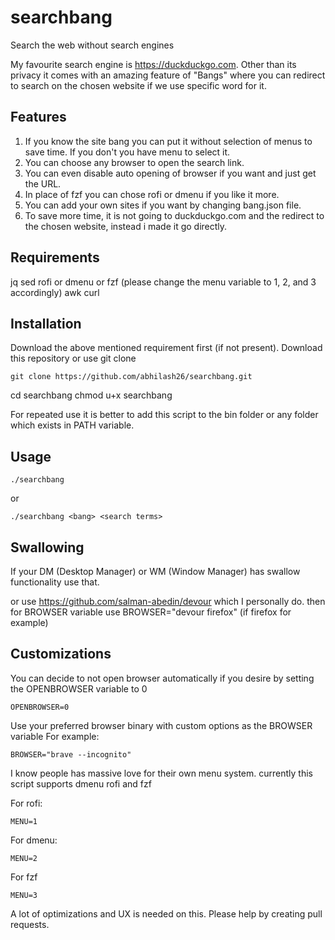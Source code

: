 # searchbang

Search the web without search engines

My favourite search engine is https://duckduckgo.com. 
Other than its privacy it comes with an amazing feature of "Bangs" where you can redirect to search on the chosen website if we use specific word for it.

## Features

1. If you know the site bang you can put it without selection of menus to save time. If you don't you have menu to select it.
2. You can choose any browser to open the search link.
3. You can even disable auto opening of browser if you want and just get the URL.
4. In place of fzf you can chose rofi or dmenu if you like it more.
5. You can add your own sites if you want by changing bang.json file.
6. To save more time, it is not going to duckduckgo.com and the redirect to the chosen website, instead i made it go directly.

## Requirements

jq
sed
rofi or dmenu or fzf (please change the menu variable to 1, 2, and 3 accordingly)
awk
curl

## Installation

Download the above mentioned requirement first (if not present).
Download this repository or use git clone

```
git clone https://github.com/abhilash26/searchbang.git
```

cd searchbang 
chmod u+x searchbang

For repeated use it is better to add this script to the bin folder or any folder which exists in PATH variable.

## Usage

```
./searchbang
```
or

```
./searchbang <bang> <search terms>
```

## Swallowing 

If your DM (Desktop Manager) or WM (Window Manager) has swallow functionality use that.

or use https://github.com/salman-abedin/devour which I personally do. 
then for BROWSER variable use BROWSER="devour firefox" (if firefox for example)


## Customizations

You can decide to not open browser automatically if you desire by setting the OPENBROWSER variable to 0 
```
OPENBROWSER=0
```
Use your preferred browser binary with custom options as the BROWSER variable 
For example:  
```
BROWSER="brave --incognito"
```
I know people has massive love for their own menu system.
currently this script supports dmenu rofi and fzf

For rofi:
```
MENU=1
```
For dmenu:
```
MENU=2
```
For fzf
```
MENU=3
```
A lot of optimizations and UX is needed on this. 
Please help by creating pull requests.


